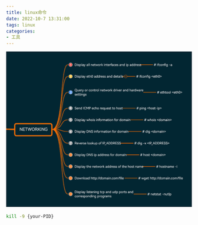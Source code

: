 ```yaml
---
title: linux命令
date: 2022-10-7 13:31:00
tags: linux
categories: 
- 工具
---
```


![](linux命令/2022-10-23-11-53-31.png)

<!--more-->

```sh
kill -9 {your-PID}
```


